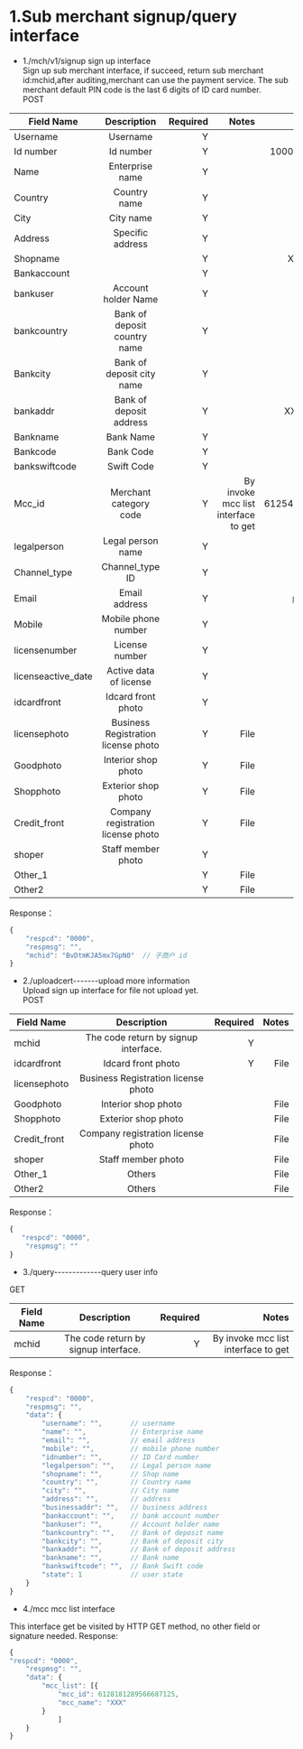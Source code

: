 # 1.Sub merchant signup/query interface
+ 1./mch/v1/signup sign up interface                            
Sign up sub merchant interface, if succeed, return sub merchant id:mchid,after auditing,merchant can use the payment service. The sub merchant default PIN code is the last 6 digits of ID card number.                         
POST          

| Field Name    | Description   | Required  | Notes 	 | Example  |
| ------------- |:-------------:| ---------:| ----------:| --------:|
| Username |Username| Y | |Some_user|
| Id number | Id number |Y | |100000201608220123 |
| Name | Enterprise name |Y| | XX Company|
|Country  | Country name |Y| | China|
|City  |City name  |Y| |Beijing |
| Address  |Specific address  |Y| | |
| Shopname |  |Y| | XX District,XX Street|
| Bankaccount |  |Y| | XX Shop|
|bankuser  | Account holder Name |Y| | 1234567890|
|bankcountry  | Bank of deposit country name |Y| |China |
|Bankcity  |Bank of deposit city name  |Y| |Beijing |
| bankaddr | Bank of deposit address |Y| |XX district XX branch |
| Bankname |Bank Name  |Y| |BOC |
|Bankcode  |Bank Code  |Y| |123 |
|bankswiftcode  | Swift Code |Y| |456 |
|Mcc_id  | Merchant category code |Y| By invoke mcc list interface to get|6125485337528623306 |
| legalperson | Legal person name |Y| |Peter |
|Channel_type  |Channel_type ID  |Y| | |
| Email |Email address  |Y| |mail@exmaple.com |
|Mobile  | Mobile phone number |Y| | 14412345678|
| licensenumber |License number  |Y| |1234567890 |
| licenseactive_date | Active data of license |Y| | |
| idcardfront |Idcard front photo  |Y| | |
| licensephoto | Business Registration license photo |Y| File| |
| Goodphoto | Interior shop photo |Y|File | |
| Shopphoto | Exterior shop photo |Y|File  | |
|  Credit_front| Company registration license photo |Y|File   | |
| shoper | Staff member photo |Y| | |
| Other_1 |  |Y| File| |
| Other2 |  |Y|File | |

Response：
```javascript
{
    "respcd": "0000",
    "respmsg": "",
    "mchid": "BvDtmKJA5mx7GpN0"  // 子商户 id
}
 ```     
+ 2./uploadcert-------upload more information                    
Upload sign up interface for file not upload yet.                          
POST        

| Field Name    | Description   | Required  | Notes 	 | 
| ------------- |:-------------:| ---------:| ----------:|
|mchid  |The code return by signup interface.| Y | |
| idcardfront |Idcard front photo|Y  |File |
|  licensephoto|Business Registration license photo|  | |File|
| Goodphoto |Interior shop photo|  | File|
| Shopphoto |Exterior shop photo|  |File |
|Credit_front  |Company registration license photo|  |File |
| shoper |Staff member photo|  |File |
|Other_1  |Others|  |File |
| Other2 |Others|  | File|
Response：
```javascript
{
   "respcd": "0000",
    "respmsg": ""
}
 ```     
 
+ 3./query-------------query user info 

GET

| Field Name    | Description   | Required  | Notes 	 | 
| ------------- |:-------------:| ---------:| ----------:|
|mchid  |The code return by signup interface.| Y|By invoke mcc list interface to get|
Response：
```javascript
{
    "respcd": "0000",
    "respmsg": "",
    "data": {
        "username": "",       // username	
        "name": "",           // Enterprise name
        "email": "",          // email address
        "mobile": "",         // mobile phone number
        "idnumber": "",       // ID Card number
        "legalperson": "",    // Legal person name
        "shopname": "",       // Shop name
        "country": "",        // Country name
        "city": "",           // City name
        "address": "",        // address
        "businessaddr": "",   // business address
        "bankaccount": "",    // bank account number
        "bankuser": "",       // Account holder name
        "bankcountry": "",    // Bank of deposit name
        "bankcity": "",       // Bank of deposit city
        "bankaddr": "",       // Bank of deposit address
        "bankname": "",       // Bank name
        "bankswiftcode": "",  // Bank Swift code
        "state": 1            // user state
    }
}
 ``` 
 
 + 4./mcc mcc list interface

This interface get be visited by HTTP GET method, no other field or signature needed.
Response:
```javascript
{
"respcd": "0000",
    "respmsg": "",
    "data": {
        "mcc_list": [{
            "mcc_id": 6128181289566687125,
            "mcc_name": "XXX"
        }
            ]
    }
}
```
